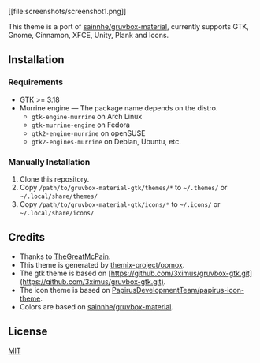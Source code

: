 [[file:screenshots/screenshot1.png]]

This theme is a port of [sainnhe/gruvbox-material](https://github.com/sainnhe/gruvbox-material), currently supports GTK, Gnome, Cinnamon, XFCE, Unity, Plank and Icons.

## Installation

### Requirements

- GTK >= 3.18
- Murrine engine — The package name depends on the distro.
    - `gtk-engine-murrine` on Arch Linux
    - `gtk-murrine-engine` on Fedora
    - `gtk2-engine-murrine` on openSUSE
    - `gtk2-engines-murrine` on Debian, Ubuntu, etc.
    
### Manually Installation

1. Clone this repository.
2. Copy `/path/to/gruvbox-material-gtk/themes/*` to `~/.themes/` or `~/.local/share/themes/`
3. Copy `/path/to/gruvbox-material-gtk/icons/*` to `~/.icons/` or `~/.local/share/icons/`

## Credits

- Thanks to [TheGreatMcPain](https://github.com/TheGreatMcPain/gruvbox-material-gtk).
- This theme is generated by [themix-project/oomox](https://github.com/themix-project/oomox).
- The gtk theme is based on [https://github.com/3ximus/gruvbox-gtk.git](https://github.com/3ximus/gruvbox-gtk.git). 
- The icon theme is based on [PapirusDevelopmentTeam/papirus-icon-theme](https://github.com/PapirusDevelopmentTeam/papirus-icon-theme).
- Colors are based on [sainnhe/gruvbox-material](https://github.com/sainnhe/gruvbox-material).

## License

[MIT](./LICENSE)
